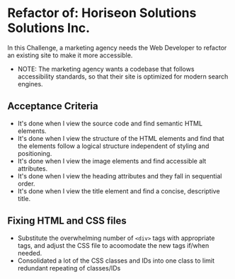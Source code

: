 # Refactor of: Horiseon Solutions Solutions Inc.

In this Challenge, a marketing agency needs the Web Developer to refactor an existing site to make it more accessible.

* NOTE: The marketing agency wants a codebase that follows accessibility standards, so that their site is optimized for modern search engines.

## Acceptance Criteria 

* It's done when I view the source code and find semantic HTML elements.
* It's done when I view the structure of the HTML elements and find that the elements follow a logical structure independent of styling and positioning.
* It's done when I view the image elements and find accessible alt attributes.
* It's done when I view the heading attributes
and they fall in sequential order.
* It's done when I view the title element and  find a concise, descriptive title.

## Fixing HTML and CSS files

* Substitute the overwhelming number of `<div>` tags with appropriate tags, and adjust the CSS file to acoomodate the new tags if/when needed.
* Consolidated a lot of the CSS classes and IDs into one class to limit redundant repeating of classes/IDs